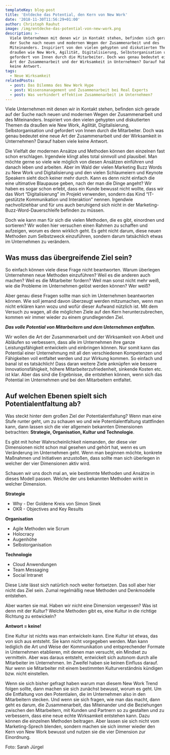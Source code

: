 ```yaml
---
templateKey: blog-post
title: 'Entdecke das Potential, den Kern von New Work'
date: '2018-11-30T11:56:29+01:00'
author: Christoph Rauhut
image: /img/entdecke-das-potential-von-new-work.png
description: >-
  Viele Unternehmen mit denen wir in Kontakt stehen, befinden sich gerade auf
  der Suche nach neuen und modernen Wegen der Zusammenarbeit und des
  Miteinanders. Inspiriert von den vielen gehypten und diskutierten Themen da
  draußen wie New Work, Agilität, Digitalisierung, Selbstorganisation und
  gefordert von Innen durch die Mitarbeiter. Doch was genau bedeutet eine neue
  Art der Zusammenarbeit und der Wirksamkeit in Unternehmen? Darauf haben viele
  keine Antwort.
tags:
  - Neue Wirksamkeit
relatedPosts:
  - post: Das Dilemma des New Work Hype
  - post: Wissensmanagement und Zusammenarbeit bei Real Experts
  - post: Was verhindert effektive Zusammenarbeit im Unternehmen?
---
```

Viele Unternehmen mit denen wir in Kontakt stehen, befinden sich gerade auf der Suche nach neuen und modernen Wegen der Zusammenarbeit und des Miteinanders. Inspiriert von den vielen gehypten und diskutierten Themen da draußen wie New Work, Agilität, Digitalisierung, Selbstorganisation und gefordert von Innen durch die Mitarbeiter. Doch was genau bedeutet eine neue Art der Zusammenarbeit und der Wirksamkeit in Unternehmen? Darauf haben viele keine Antwort. 

Die Vielfalt der modernen Ansätze und Methoden können den einzelnen fast schon erschlagen. Irgendwie klingt alles total sinnvoll und plausibel. Man möchte gerne so viele wie möglich von diesen Ansätzen einführen und danach leben und arbeiten. Aber im Wald der vielen Marketing Buzz Words zu New Work und Digitalisierung und den vielen Schlaumeiern und Keynote Speakern sieht doch keiner mehr durch. Kann es denn nicht einfach die eine ultimative Blaupause geben, nach der man die Dinge angeht? Wir haben es sogar schon erlebt, dass ein Kunde bewusst nicht wollte, dass wir das Wort “Digitalisierung” im Projekt verwenden, sondern das Kind “IT-gestützte Kommunikation und Interaktion” nennen. Irgendwie nachvollziehbar und für uns auch beruhigend sich nicht in der Marketing-Buzz-Word-Dauerschleife befinden zu müssen.

Doch wie kann man für sich die vielen Methoden, die es gibt, einordnen und sortieren? Wir wollen hier versuchen einen Rahmen zu schaffen und aufzeigen, worum es denn wirklich geht. Es geht nicht darum, diese neuen Methoden zum Selbstzweck einzuführen, sondern darum tatsächlich etwas im Unternehmen zu verändern. 

## Was muss das übergreifende Ziel sein?

So einfach können viele diese Frage nicht beantworten. Warum überlegen Unternehmen neue Methoden einzuführen? Weil es die anderen auch machen? Weil es die Mitarbeiter fordern? Weil man sonst nicht mehr weiß, wie die Probleme im Unternehmen gelöst werden können? Wer weiß?

Aber genau diese Fragen sollte man sich im Unternehmen beantworten können. Wie soll jemand davon überzeugt werden mitzumachen, wenn man nicht erklären kann wozu und wofür dieser Aufwand nützlich ist. Mit dem Versuch zu wagen, all die möglichen Ziele auf den Kern herunterzubrechen, kommen wir immer wieder zu einem grundlegenden Ziel. 

**_Das volle Potential von Mitarbeitern und dem Unternehmen entfalten._**

Wir wollen die Art der Zusammenarbeit und der Wirksamkeit von Arbeit und Abläufen so verbessern, dass alle im Unternehmen ihre ganze Leistungsfähigkeit entwickeln und einbringen können. Nur somit kann das Potential einer Unternehmung mit all den verschiedenen Kompetenzen und Fähigkeiten voll entfaltet werden und zur Wirkung kommen. So einfach und banal ist es tatsächlich! Dass daran weitere Ziele anknüpfen wie bessere Innovationsfähigkeit, höhere Mitarbeiterzufriedenheit, sinkende Kosten etc. ist klar. Aber das sind die Ergebnisse, die entstehen können, wenn sich das Potential im Unternehmen und bei den Mitarbeitern entfaltet. 

## Auf welchen Ebenen spielt sich Potentialentfaltung ab?

Was steckt hinter dem großen Ziel der Potentialentfaltung? Wenn man eine Stufe runter geht, um zu schauen wo und wie Potentialentfaltung stattfinden kann, dann lassen sich die vier allgemein bekannten Dimensionen betrachten: **Strategie, Organisation, Kultur und Technologie**. 

Es gibt mit hoher Wahrscheinlichkeit niemanden, der diese vier Dimensionen nicht schon mal gesehen und gehört hat, wenn es um Veränderung im Unternehmen geht. Wenn man beginnen möchte, konkrete Maßnahmen und Initiativen anzustoßen, dass sollte man sich überlegen in welcher der vier Dimensionen aktiv wird.

Schauen wir uns doch mal an, wie bestimmte Methoden und Ansätze in dieses Modell passen. Welche der uns bekannten Methoden wirkt in welcher Dimension.

**Strategie**

* Why - Der Goldene Kreis von Simon Sinek
* OKR - Objectives and Key Results

**Organisation**

* Agile Methoden wie Scrum
* Holocracy
* Augenhöhe
* Selbstorganisation

**Technologie**

* Cloud Anwendungen
* Team Messaging
* Social Intranet

Diese Liste lässt sich natürlich noch weiter fortsetzen. Das soll aber hier nicht das Ziel sein. Zumal regelmäßig neue Methoden und Denkmodelle entstehen. 

Aber warten sie mal. Haben wir nicht eine Dimension vergessen? Was ist denn mit der Kultur? Welche Methoden gibt es, eine Kultur in die richtige Richtung zu entwickeln? 

**Antwort = keine!**

Eine Kultur ist nichts was man entwickeln kann. Eine Kultur ist etwas, das von sich aus entsteht. Sie kann nicht vorgegeben werden. Man kann lediglich die Art und Weise der Kommunikation und entsprechender Formate in Unternehmen etablieren, mit denen man versucht, ein Mindset zu vermitteln. Aber was daraus entsteht, entwickelt sich autonom durch alle Mitarbeiter im Unternehmen. Im Zweifel haben sie keinen Einfluss darauf. Nur wenn sie Mitarbeiter mit einem bestimmten Kulturverständnis kündigen bzw. nicht einstellen. 

Wenn sie sich bisher gefragt haben warum man diesem New Work Trend folgen sollte, dann machen sie sich zunächst bewusst, worum es geht. Um die Entfaltung von den Potentialen, die im Unternehmen also in den Mitarbeitern stecken. Und wenn sie sich fragen, wie man das macht, dann geht es darum, die Zusammenarbeit, das Miteinander und die Beziehungen zwischen den Mitarbeitern, mit Kunden und Partnern so zu gestalten und zu verbessern, dass eine neue echte Wirksamkeit entstehen kann. Dazu können die einzelnen Methoden beitragen. Aber lassen sie sich nicht vom Marketing-Sprech blenden, sondern machen sie sich immer wieder den Kern von New Work bewusst und nutzen sie die vier Dimension zur Einordnung.

Foto: Sarah Jürgel
